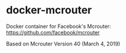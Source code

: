 # docker-mcrouter

Docker container for Facebook's Mcrouter: https://github.com/facebook/mcrouter

Based on Mcrouter Version 40 (March 4, 2019)
